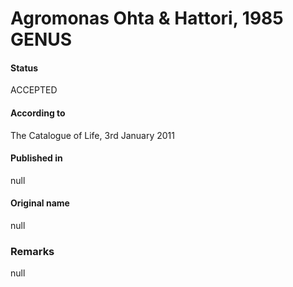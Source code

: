 # Agromonas Ohta & Hattori, 1985 GENUS

#### Status
ACCEPTED

#### According to
The Catalogue of Life, 3rd January 2011

#### Published in
null

#### Original name
null

### Remarks
null